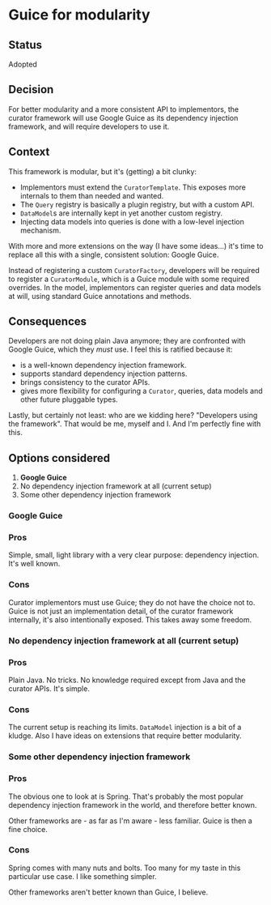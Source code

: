 # Guice for modularity

## Status

Adopted

## Decision

For better modularity and a more consistent API to implementors, the curator framework will use Google Guice as its dependency injection framework, and will require developers to use it. 

## Context

This framework is modular, but it's (getting) a bit clunky:

- Implementors must extend the `CuratorTemplate`. This exposes more internals to them than needed and wanted.
- The `Query` registry is basically a plugin registry, but with a custom API.
- `DataModel`s are internally kept in yet another custom registry.
- Injecting data models into queries is done with a low-level injection mechanism.

With more and more extensions on the way (I have some ideas...) it's time to replace all this with a single, consistent solution: Google Guice.

Instead of registering a custom `CuratorFactory`, developers will be required to register a `CuratorModule`, which is a Guice module with some required overrides. In the model, implementors can register queries and data models at will, using standard Guice annotations and methods. 

## Consequences

Developers are not doing plain Java anymore; they are confronted with Google Guice, which they *must* use. I feel this is ratified because it:

- is a well-known dependency injection framework.
- supports standard dependency injection patterns.
- brings consistency to the curator APIs.
- gives more flexibility for configuring a `Curator`, queries, data models and other future pluggable types.

Lastly, but certainly not least: who are we kidding here? "Developers using the framework". That would be me, myself and I. And I'm perfectly fine with this.

## Options considered

1. **Google Guice** 
2. No dependency injection framework at all (current setup)
3. Some other dependency injection framework

### Google Guice

### Pros

Simple, small, light library with a very clear purpose: dependency injection. It's well known.

### Cons

Curator implementors must use Guice; they do not have the choice not to. Guice is not just an implementation detail, of the curator framework internally, it's also intentionally exposed. This takes away some freedom.

### No dependency injection framework at all (current setup)

### Pros

Plain Java. No tricks. No knowledge required except from Java and the curator APIs. It's simple.

### Cons

The current setup is reaching its limits. `DataModel` injection is a bit of a kludge. Also I have ideas on extensions that require better modularity.

### Some other dependency injection framework

### Pros

The obvious one to look at is Spring. That's probably the most popular dependency injection framework in the world, and therefore better known.

Other frameworks are - as far as I'm aware - less familiar. Guice is then a fine choice.

### Cons

Spring comes with many nuts and bolts. Too many for my taste in this particular use case. I like something simpler.

Other frameworks aren't better known than Guice, I believe.